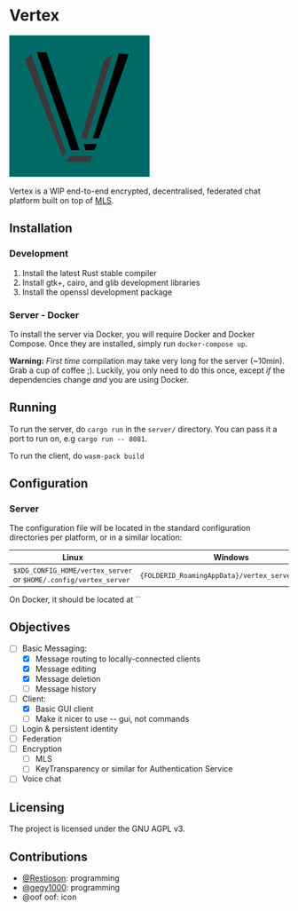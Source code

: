 # Vertex
![Vertex logo](client/gtk/icon.png)

Vertex is a WIP end-to-end encrypted, decentralised, federated chat platform built on top of 
[MLS](https://messaginglayersecurity.rocks).

## Installation

### Development
1. Install the latest Rust stable compiler
2. Install gtk+, cairo, and glib development libraries
3. Install the openssl development package

### Server - Docker
To install the server via Docker, you will require Docker and Docker Compose. Once they are
installed, simply run `docker-compose up`.

**Warning:** *First time* compilation may take very long for the server (~10min). Grab a cup of coffee ;).
Luckily, you only need to do this once, except *if* the dependencies change *and* you are using Docker.

## Running
To run the server, do `cargo run` in the `server/` directory. You can pass it a port to run on,
e.g `cargo run -- 8081`.

To run the client, do `wasm-pack build`

## Configuration

### Server

The configuration file will be located in the standard configuration directories per platform, or in a similar location:

| Linux                                                             | Windows                                          | macOS                                      |
|-------------------------------------------------------------------|--------------------------------------------------|--------------------------------------------|
| `$XDG_CONFIG_HOME/vertex_server` or `$HOME/.config/vertex_server` | `{FOLDERID_RoamingAppData}/vertex_server/config` | `$HOME/Library/Preferences/<project_path>` |

On Docker, it should be located at ``

## Objectives

- [ ] Basic Messaging:
  - [x] Message routing to locally-connected clients
  - [x] Message editing
  - [x] Message deletion
  - [ ] Message history
- [ ] Client:
  - [x] Basic GUI client
  - [ ] Make it nicer to use -- gui, not commands
- [ ] Login & persistent identity
- [ ] Federation
- [ ] Encryption
  - [ ] MLS
  - [ ] KeyTransparency or similar for Authentication Service
- [ ] Voice chat

## Licensing

The project is licensed under the GNU AGPL v3.

## Contributions
- [@Restioson](https://github.com/Restioson): programming
- [@gegy1000](https://github.com/gegy1000): programming
- @oof oof: icon

